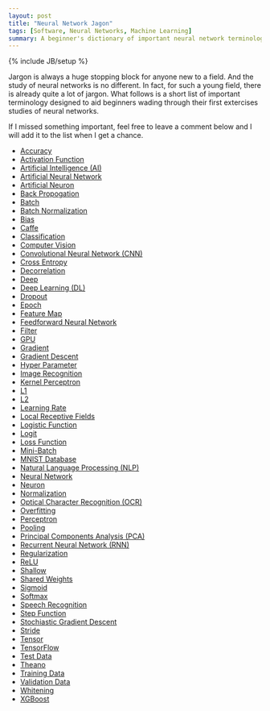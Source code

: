 ```yaml
---
layout: post
title: "Neural Network Jagon"
tags: [Software, Neural Networks, Machine Learning]
summary: A beginner's dictionary of important neural network terminology.
---
```

{% include JB/setup %}

<script type="text/javascript">
function hideshow(a){document.getElementById&&("block"==a.style.display?a.style.display="none":a.style.display="block")}
</script>

<p>Jargon is always a huge stopping block for anyone new to a field.  And the study of neural networks is no different.  In fact, for such a young field, there is already quite a lot of jargon. What follows is a short list of important terminology designed to aid beginners wading through their first extercises studies of neural networks.</p>

<p>If I missed something important, feel free to leave a comment below and I will add it to the list when I get a chance.</p>

<ul>

<li>
<a href="javascript:hideshow(document.getElementById('acc'))">Accuracy</a>
<div id="acc" style="display: none">
<p>In science and engineering, the "<a href="https://en.wikipedia.org/wiki/Accuracy_and_precision" target="_blank">accuracy</a>" of a measurement is a description of how close that measurement is to some "true" value. By contrast, the "precision" of a measurement describes how reproducible that measurement is.</p>
<p>The accuracy of a neural network is a representation of how many inputs to the neural network result in the correct output. The accuracy of a neural network should only be trusted if it was measured against proper test data.</p>
<p style="font-size:small">(see Loss Function, Test Data)</p>
</div>
</li>


<li>
<a href="javascript:hideshow(document.getElementById('act_fun'))">Activation Function</a>
<div id="act_fun" style="display: none">
<p>Each neuron in an artificial neural network takes in an arbitrary number of numerical inputs and outputs (usually) a single value. There are, obviously, many different mathematical functions and algorithms possible to do this computation, and they are collectively known as <a href="https://en.wikipedia.org/wiki/Activation_function" target="_blank">Activation Functions</a>.</p>
<p>There are a <a href="https://en.wikibooks.org/wiki/Artificial_Neural_Networks/Activation_Functions" target="_blank">huge</a> <a href="https://en.wikipedia.org/wiki/Activation_function#Comparison_of_activation_functions" target="_blank">variety</a> of activation functions in use in neural networks. Some of the more common include: the Step Function, variations on the Sigmoid Function, Softmax, and ReLU.</p>
<p style="font-size:small">(see Artificial Neural Network, Neuron, ReLU, Step Function, Sigmoid, Softmax)</p>
</div>
</li>


<li>
<a href="javascript:hideshow(document.getElementById('ai'))">Artificial Intelligence (AI)</a>
<div id="ai" style="display: none">
<p><a href="https://en.wikipedia.org/wiki/Artificial_intelligence" target="_blank">Artificial Intelligence</a> is the field of computer science devoted to building software that can mimick complex analytical tasks previously only achievable by humans.</p> 
<p>NOTE: Compare and Contrast with Machine Learning.</p>
</div>
</li>


<li>
<a href="javascript:hideshow(document.getElementById('ann'))">Artificial Neural Network</a>
<div id="ann" style="display: none">
<p>
https://en.wikipedia.org/wiki/Artificial_neural_network
</p>
<p style="font-size:small">(see Artificial Neural)</p>
</div>
</li>


<li>
<a href="javascript:hideshow(document.getElementById('artn'))">Artificial Neuron</a>
<div id="artn" style="display: none">
<p>
(neuron)
(see NN)
https://en.wikipedia.org/wiki/Artificial_neuron
</p>
<p style="font-size:small">(see Artificial Neural Network)</p>
</div>
</li>


<li>
<a href="javascript:hideshow(document.getElementById('backp'))">Back Propogation</a>
<div id="backp" style="display: none">
<p>
https://en.wikipedia.org/wiki/Backpropagation
</p>
</div>
</li>


<li>
<a href="javascript:hideshow(document.getElementById('bat'))">Batch</a>
<div id="bat" style="display: none">
<p>
https://www.coursera.org/learn/machine-learning/lecture/9zJUs/mini-batch-gradient-descent
</p>
</div>
</li>


<li>
<a href="javascript:hideshow(document.getElementById('batch_norm'))">Batch Normalization</a>
<div id="batch_norm" style="display: none">
<p>
https://arxiv.org/abs/1502.03167
https://kratzert.github.io/2016/02/12/understanding-the-gradient-flow-through-the-batch-normalization-layer.html
</p>
<p style="font-size:small">(see Batch, Bias)</p>
</div>
</li>


<li>
<a href="javascript:hideshow(document.getElementById('bias'))">Bias</a>
<div id="bias" style="display: none">
<p>
http://ufldl.stanford.edu/wiki/index.php/Neural_Networks#Neural_Network_model
(bias on a neuron)
</p>
</div>
</li>


<li>
<a href="javascript:hideshow(document.getElementById('caf'))">Caffe</a>
<div id="caf" style="display: none">
<p><a href="http://caffe.berkeleyvision.org/" target="_blank">Caffe</a> is a popular deep learning modeling framework.  Designed with deep neural networks in mind, Caffe is open source and BSD licensed, and is quite popular. Caffe is written in C/C++ and has APIs available in C++, Python, and Matlab.</p>
<p>Theano features an option to allow GPU acceleration of the basic neuron calculations, for a large set of common GPUs.</p>
</div>
</li>


<li>
<a href="javascript:hideshow(document.getElementById('cla'))">Classification</a>
<div id="cla" style="display: none">
<p><a href="https://en.wikipedia.org/wiki/Statistical_classification" target="_blank">Classification</a> problems are those where a particular input needs to be mapped to one of a set of possible outputs. For instance, the problem of determine which numeral a hand-written digit represents. Classification is a problem general to machine learning, not just neural networks.
</p>
</div>
</li>


<li>
<a href="javascript:hideshow(document.getElementById('comv'))">Computer Vision</a>
<div id="comv" style="display: none">
<p><a href="https://en.wikipedia.org/wiki/Computer_vision" target="_blank">Computer Visions</a> is a broadly interdisciplinary field, that deals with the software necessary to allow computers to interpret the content of images and videos. <a href="https://en.wikipedia.org/wiki/Facial_recognition_system" target="_blank">Facial Recognition</a> is a common computer vision task. But other computer vision tasks include: identifying what objects are in an image, <a href="https://en.wikipedia.org/wiki/Optical_character_recognition" target="_blank">Optical Character Recognition (OCR)</a>, and 3D-object ,<a href="https://en.wikipedia.org/wiki/Video_tracking" target="_blank">tracking analysis</a>.
</p>
</div>
</li>


<li>
<a href="javascript:hideshow(document.getElementById('cnn'))">Convolutional Neural Network (CNN)</a>
<div id="cnn" style="display: none">
<p>
https://en.wikipedia.org/wiki/Convolutional_neural_network
</p>
</div>
</li>


<li>
<a href="javascript:hideshow(document.getElementById('cent'))">Cross Entropy</a>
<div id="cent" style="display: none">
<p>
https://en.wikipedia.org/wiki/Cross_entropy
</p>
</div>
</li>


<li>
<a href="javascript:hideshow(document.getElementById('decor'))">Decorrelation</a>
<div id="decor" style="display: none">
<p>
https://en.wikipedia.org/wiki/Decorrelation
</p>
<p style="font-size:small">(see Whitening)</p>
</div>
</li>


<li>
<a href="javascript:hideshow(document.getElementById('deep'))">Deep</a>
<div id="deep" style="display: none">
<p>
TODO
</p>
<p style="font-size:small">(see Deep Learning, Shallow)</p>
</div>
</li>


<li>
<a href="javascript:hideshow(document.getElementById('dl'))">Deep Learning (DL)</a>
<div id="dl" style="display: none">
<p>
https://en.wikipedia.org/wiki/Deep_learning
</p>
</div>
</li>


<li>
<a href="javascript:hideshow(document.getElementById('drop'))">Dropout</a>
<div id="drop" style="display: none">
<p>
maybe original paper: https://arxiv.org/abs/1207.0580
handy paper: http://jmlr.org/papers/volume15/srivastava14a/srivastava14a.pdf
</p>
</div>
</li>


<li>
<a href="javascript:hideshow(document.getElementById('epo'))">Epoch</a>
<div id="epo" style="display: none">
<p>
http://stackoverflow.com/questions/4752626/epoch-vs-iteration-when-training-neural-networks
</p>
<p style="font-size:small">(see Batch)</p>
</div>
</li>


<li>
<a href="javascript:hideshow(document.getElementById('feam'))">Feature Map</a>
<div id="feam" style="display: none">
<p>
https://en.wikipedia.org/wiki/Feature_%28machine_learning%29
</p>
</div>
</li>


<li>
<a href="javascript:hideshow(document.getElementById('feed'))">Feedforward Neural Network</a>
<div id="feed" style="display: none">
<p>
https://en.wikipedia.org/wiki/Feedforward_neural_network
</p>
</div>
</li>


<li>
<a href="javascript:hideshow(document.getElementById('filter'))">Filter</a>
<div id="filter" style="display: none">
<p>???
http://scholarpedia.org/article/Neural_Filtering
</p>
</div>
</li>


<li>
<a href="javascript:hideshow(document.getElementById('gpu'))">GPU</a>
<div id="gpu" style="display: none">
<p>A <a href="https://en.wikipedia.org/wiki/Graphics_processing_unit" target="_blank">GPU</a> is a specialized electronic circuit (microchip) designed to greatly increase the performance of the kinds of calculations computers need to do to display visual graphics. At its most base level, these circuits are designed to perform a narrow range of basic mathematical operations. But the trade off is they are designed to do many, perhaps hundreds, of such operations in parallel.</p>
<p>GPUs have gained popularity in neural networks, as neural network algorithms involve many neurons doing simple calculations in parallel. As such, most neural network libraries these days come with GPU acceleration as a configurable option.</p>
</div>
</li>


<li>
<a href="javascript:hideshow(document.getElementById('grad'))">Gradient</a>
<div id="grad" style="display: none">
<p>
https://en.wikipedia.org/wiki/Gradient
</p>
</div>
</li>


<li>
<a href="javascript:hideshow(document.getElementById('gd'))">Gradient Descent</a>
<div id="gd" style="display: none">
<p>
https://en.wikipedia.org/wiki/Gradient_descent
</p>
<p style="font-size:small">(see Back Propogation)</p>
</div>
</li>


<li>
<a href="javascript:hideshow(document.getElementById('hyp'))">Hyper Parameter</a>
<div id="hyp" style="display: none">
<p>
http://cs231n.github.io/neural-networks-3/#hyper
(Hyper Parameter Optimization)
</p>
</div>
</li>


<li>
<a href="javascript:hideshow(document.getElementById('ir'))">Image Recognition</a>
<div id="ir" style="display: none">
<p>
https://en.wikipedia.org/wiki/Computer_vision#Recognition
</p>
</div>
</li>


<li>
<a href="javascript:hideshow(document.getElementById('ker'))">Kernel Perceptron</a>
<div id="ker" style="display: none">
<p>https://en.wikipedia.org/wiki/Kernel_perceptron

</p>
</div>
</li>


<li>
<a href="javascript:hideshow(document.getElementById('l1'))">L1</a>
<div id="l1" style="display: none">
<p>
http://www.ai4trade.com/GeneticAlgorithmsInForex/l1-regularization-neural-networks
L1 vs L2
https://jamesmccaffrey.wordpress.com/2015/02/07/l1-and-l2-regularization-for-machine-learning/
</p>
</div>
</li>


<li>
<a href="javascript:hideshow(document.getElementById('l2'))">L2</a>
<div id="l2" style="display: none">
<p>
L1 vs L2
https://jamesmccaffrey.wordpress.com/2015/02/07/l1-and-l2-regularization-for-machine-learning/
</p>
</div>
</li>


<li>
<a href="javascript:hideshow(document.getElementById('lr'))">Learning Rate</a>
<div id="lr" style="display: none">
<p>
http://cs231n.github.io/neural-networks-3/
</p>
<p style="font-size:small">(see Loss Function)</p>
</div>
</li>


<li>
<a href="javascript:hideshow(document.getElementById('lrf'))">Local Receptive Fields</a>
<div id="lrf" style="display: none">
<p>
http://neuralnetworksanddeeplearning.com/chap6.html
</p>
<p style="font-size:small">(see CNN)</p>
</div>
</li>


<li>
<a href="javascript:hideshow(document.getElementById('logf'))">Logistic Function</a>
<div id="logf" style="display: none">
<p style="font-size:small">(see Sigmoid)</p>
</div>
</li>


<li>
<a href="javascript:hideshow(document.getElementById('logit'))">Logit</a>
<div id="logit" style="display: none">
<p>The Logit function is the inverse of the Logistic function.
https://en.wikipedia.org/wiki/Logit

https://en.wikipedia.org/wiki/Logit#/media/File:Logit.svg
</p>
</div>
</li>


<li>
<a href="javascript:hideshow(document.getElementById('loss'))">Loss Function</a>
<div id="loss" style="display: none">
<p>

http://cs231n.github.io/neural-networks-3/
(vs Learning Rate)
</p>
</div>
</li>


<li>
<a href="javascript:hideshow(document.getElementById('minib'))">Mini-Batch</a>
<div id="minib" style="display: none">
<p>
https://www.coursera.org/learn/machine-learning/lecture/9zJUs/mini-batch-gradient-descent
</p>
<p style="font-size:small">(see Batch)</p>
</div>
</li>


<li>
<a href="javascript:hideshow(document.getElementById('mnist'))">MNIST Database</a>
<div id="mnist" style="display: none">
<p>
https://en.wikipedia.org/wiki/MNIST_database
http://yann.lecun.com/exdb/mnist/
</p>
</div>
</li>


<li>
<a href="javascript:hideshow(document.getElementById('nlp'))">Natural Language Processing (NLP)</a>
<div id="nlp" style="display: none">
<p>
https://en.wikipedia.org/wiki/Natural_language_processing
</p>
</div>
</li>


<li>
<a href="javascript:hideshow(document.getElementById('nn'))">Neural Network</a>
<div id="nn" style="display: none">
<p style="font-size:small">(see Artificial Neural Network)</p>
</div>
</li>


<li>
<a href="javascript:hideshow(document.getElementById('neur'))">Neuron</a>
<div id="neur" style="display: none">
<p style="font-size:small">(see Artificial Neuron)</p>
</div>
</li>


<li>
<a href="javascript:hideshow(document.getElementById('norm'))">Normalization</a>
<div id="norm" style="display: none">
<p>
http://cs231n.github.io/neural-networks-2/
</p>
</div>
</li>


<li>
<a href="javascript:hideshow(document.getElementById('ocr'))">Optical Character Recognition (OCR)</a>
<div id="ocr" style="display: none">
<p>
https://en.wikipedia.org/wiki/Optical_character_recognition
</p>
</div>
</li>


<li>
<a href="javascript:hideshow(document.getElementById('overf'))">Overfitting</a>
<div id="overf" style="display: none">
<p>
https://en.wikipedia.org/wiki/Overfitting
</p>
</div>
</li>


<li>
<a href="javascript:hideshow(document.getElementById('per'))">Perceptron</a>
<div id="per" style="display: none">
<p>
https://en.wikipedia.org/wiki/Perceptron
</p>
</div>
</li>


<li>
<a href="javascript:hideshow(document.getElementById('pool'))">Pooling</a>
<div id="pool" style="display: none">
<p>
(also max-pooling and L2-pooling)
http://ufldl.stanford.edu/tutorial/supervised/Pooling/
https://en.wikipedia.org/wiki/Convolutional_neural_network#Pooling_layer
http://neuralnetworksanddeeplearning.com/chap6.html
</p>
<p style="font-size:small">(see CNN)</p>
</div>
</li>


<li>
<a href="javascript:hideshow(document.getElementById('pca'))">Principal Components Analysis (PCA)</a>
<div id="pca" style="display: none">
<p>
http://cs231n.github.io/neural-networks-2/
</p>
<p style="font-size:small">(see Whitening)</p>
</div>
</li>


<li>
<a href="javascript:hideshow(document.getElementById('rnn'))">Recurrent Neural Network (RNN)</a>
<div id="rnn" style="display: none">
<p>
https://en.wikipedia.org/wiki/Recurrent_neural_network
</p>
</div>
</li>


<li>
<a href="javascript:hideshow(document.getElementById('reg'))">Regularization</a>
<div id="reg" style="display: none">
<p>Regularization of a neural network refers to those techniques used to fight overfitting. The most common regularization techniques are: L1, L2, and Dropout.

http://cs231n.github.io/neural-networks-2/#reg
</p>
</div>
</li>


<li>
<a href="javascript:hideshow(document.getElementById('relu'))">ReLU</a>
<div id="relu" style="display: none">
<p>
<a href="https://en.wikipedia.org/wiki/Rectifier_%28neural_networks%29" target="_blank">(Wiki)</a>
</p>
<p style="font-size:small">(see Activation Function)</p>
</div>
</li>


<li>
<a href="javascript:hideshow(document.getElementById('shal'))">Shallow</a>
<div id="shal" style="display: none">
<p>In machine learning, "shallow" is a derogitory term used to describe a neural network that is not sufficiently "deep".  This is due to a particularly droll sort of egotism around the idea that "my network is deeper than yours". Yawn.</p>
<p style="font-size:small">(see Deep)</p>
</div>
</li>


<li>
<a href="javascript:hideshow(document.getElementById('shw'))">Shared Weights</a>
<div id="shw" style="display: none">
<p>
http://neuralnetworksanddeeplearning.com/chap6.html
</p>
<p style="font-size:small">(see CNN)</p>
</div>
</li>


<li>
<a href="javascript:hideshow(document.getElementById('sig'))">Sigmoid</a>
<div id="sig" style="display: none">
<p>
<a href="https://en.wikipedia.org/wiki/Logistic_function" target="_blank">Logistic function</a>

https://en.wikipedia.org/wiki/Logistic_function#/media/File:Logistic-curve.svg
</p>
<p style="font-size:small">(see Activation Function)</p>
</div>
</li>


<li>
<a href="javascript:hideshow(document.getElementById('sm'))">Softmax</a>
<div id="sm" style="display: none">
<p>
https://en.wikipedia.org/wiki/Softmax_function
</p>
<p style="font-size:small">(see Activation Function)</p>
</div>
</li>


<li>
<a href="javascript:hideshow(document.getElementById('sr'))">Speech Recognition</a>
<div id="sr" style="display: none">
<p>
https://en.wikipedia.org/wiki/Speech_recognition
</p>
</div>
</li>


<li>
<a href="javascript:hideshow(document.getElementById('step'))">Step Function</a>
<div id="step" style="display: none">
<p>
https://en.wikipedia.org/wiki/Heaviside_step_function
</p>
<p style="font-size:small">(see Activation Function)</p>
</div>
</li>


<li>
<a href="javascript:hideshow(document.getElementById('sgd'))">Stochiastic Gradient Descent</a>
<div id="sgd" style="display: none">
<p>
http://cs231n.github.io/neural-networks-3/#sgd
</p>
<p style="font-size:small">(see Gradient Descent)</p>
</div>
</li>


<li>
<a href="javascript:hideshow(document.getElementById('st'))">Stride</a>
<div id="st" style="display: none">
<p>
cs231n.github.io/convolutional-networks/
</p>
<p style="font-size:small">(see CNN)</p>
</div>
</li>


<li>
<a href="javascript:hideshow(document.getElementById('ten'))">Tensor</a>
<div id="ten" style="display: none">
<p>In mathematics and physics a <a href="https://en.wikipedia.org/wiki/Tensor" target="_blank">tensor</a> is an object that performs a transformation on a vector. That vector can be in any number of dimensions and that transformation can be almost anything: shrinking, stretching, rotating or flipping a vector in an arbitrary way.</p>
<p>Be wary, as the term "tensor" is <a href="http://stats.stackexchange.com/a/198395" target="_blank">frequently mis-applied</a> in machine learning to mean "any multi-dimensional array". This is incorrect, but so prevalent that even Google has titled their most popular machine learning library "TensorFlow".</p>
</div>
</li>


<li>
<a href="javascript:hideshow(document.getElementById('tf'))">TensorFlow</a>
<div id="tf" style="display: none">
<p><a href="https://www.tensorflow.org/" target="_blank">TensorFlow</a> is a popular, open-source machine learning library. Originally developed by Google's Brain Team, it is now hosted on <a href="https://github.com/tensorflow" target="_blank">GitHub</a>. The software was originally designed for neural networks, but has since been use more generally in the machine learnig community.  The code base itself is writen in C++, and the two most popular APIs are currently in C++ and Python.</p>
<p>TensorFlow features an option to allow GPU acceleration of the basic neuron calculations, for a large set of common GPUs.</p>
</div>
</li>


<li>
<a href="javascript:hideshow(document.getElementById('test'))">Test Data</a>
<div id="test" style="display: none">
<p><a href="http://users.cecs.anu.edu.au/~jinyu/JinYu_files/preproj/ANN.pdf" target="_blank">Testing data</a> is used after a neural network has been fully trained to determine how accurate the neural network is.  In order for the results of the test data runs to be trusted, the test data cannot be used in any way to train the network.</p>
<p style="font-size:small">(see Accuracy, Training Data, Validation Data)</p>
</div>
</li>


<li>
<a href="javascript:hideshow(document.getElementById('the'))">Theano</a>
<div id="the" style="display: none">
<p><a href="http://deeplearning.net/software/theano/introduction.html" target="_blank">Theano</a> is a popular, open-source machine learning library.</p>
<p>Theano features an option to allow GPU acceleration of the basic neuron calculations, for a large set of common GPUs.</p>
</div>
</li>


<li>
<a href="javascript:hideshow(document.getElementById('train'))">Training Data</a>
<div id="train" style="display: none">
<p><a href="http://users.cecs.anu.edu.au/~jinyu/JinYu_files/preproj/ANN.pdf" target="_blank">Training data</a> is the set of data used to train a neural network. This data must be kept completely independent from the Validation and Testing data in order to reliably determine the accuracy of the final neural network.</p>
<p style="font-size:small">(see Accuracy, Testing Data, Validation Data)</p>
</div>
</li>


<li>
<a href="javascript:hideshow(document.getElementById('valid'))">Validation Data</a>
<div id="valid" style="display: none">
<p><a href="http://users.cecs.anu.edu.au/~jinyu/JinYu_files/preproj/ANN.pdf" target="_blank">Validation data</a> is an independent data set used to test a neural network for overfitting. Occassionally, during the training of a neural network, using the training data, the accuracy of the neural network is tested against the validation data set. A well-designed neural network will very slowly get more accurate over a long time, and at some point start to become less accurate. At that point, it is desirable to stop training your network.  This point can only be identified if there is a validation data set completely independent of the training data set.</p>
<p style="font-size:small">(see Accuracy, Overfitting, Training Data)</p>
</div>
</li>


<li>
<a href="javascript:hideshow(document.getElementById('whi'))">Whitening</a>
<div id="whi" style="display: none">
<p>
https://theclevermachine.wordpress.com/2013/03/30/the-statistical-whitening-transform/

http://stats.stackexchange.com/questions/7757/data-normalization-and-standardization-in-neural-networks

http://cs231n.github.io/neural-networks-2/
</p>
</div>
</li>


<li>
<a href="javascript:hideshow(document.getElementById('xgb'))">XGBoost</a>
<div id="xgb" style="display: none">
<p>
http://xgboost.readthedocs.io/en/latest/model.html
</p>
</div>
</li>

</ul>
